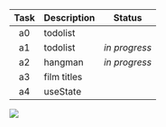 | Task  | Description         | Status         |
|:-----:|---------------------|----------------|
| a0    | todolist            |                |
| a1    | todolist            | _in progress_  |
| a2    | hangman             | _in progress_  |
| a3    | film titles         |                |
| a4    | useState            |                |

![](https://i.imgur.com/Vi97P6T.jpg)
